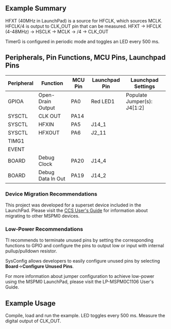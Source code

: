 ## Example Summary

HFXT (40MHz in LaunchPad) is a source for HFCLK, which sources MCLK.
HFCLK/4 is output to CLK_OUT pin that can be measured.
HFXT -> HFCLK (4-48MHz) -> HSCLK -> MCLK -> /4 -> CLK_OUT

TimerG is configured in periodic mode and toggles an LED every 500 ms.

## Peripherals, Pin Functions, MCU Pins, Launchpad Pins
| Peripheral | Function | MCU Pin | Launchpad Pin | Launchpad Settings |
| --- | --- | --- | --- | --- |
| GPIOA | Open-Drain Output | PA0 | Red LED1 | Populate Jumper(s): J4[1:2] |
| SYSCTL | CLK OUT | PA14 |  |  |
| SYSCTL | HFXIN | PA5 | J14_1 |  |
| SYSCTL | HFXOUT | PA6 | J2_11 |  |
| TIMG1 |  |  |  |  |
| EVENT |  |  |  |  |
| BOARD | Debug Clock | PA20 | J14_4 |  |
| BOARD | Debug Data In Out | PA19 | J14_2 |  |

### Device Migration Recommendations
This project was developed for a superset device included in the LaunchPad. Please
visit the [CCS User's Guide](https://software-dl.ti.com/msp430/esd/MSPM0-SDK/latest/docs/english/tools/ccs_ide_guide/doc_guide/doc_guide-srcs/ccs_ide_guide.html#sysconfig-project-migration)
for information about migrating to other MSPM0 devices.

### Low-Power Recommendations
TI recommends to terminate unused pins by setting the corresponding functions to
GPIO and configure the pins to output low or input with internal
pullup/pulldown resistor.

SysConfig allows developers to easily configure unused pins by selecting **Board**→**Configure Unused Pins**.

For more information about jumper configuration to achieve low-power using the
MSPM0 LaunchPad, please visit the LP-MSPM0C1106 User's Guide.

## Example Usage
Compile, load and run the example. LED toggles every 500 ms.
Measure the digital output of CLK_OUT.

